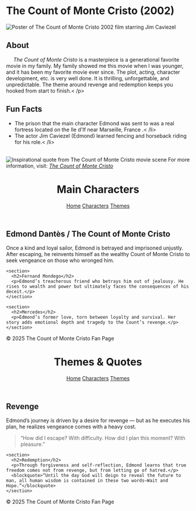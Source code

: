 <!DOCTYPE html>
<html lang="en">
<head>
<meta charset="UTF-8">
<title>The Count of Monte Cristo (2002) – Movie Review & Fun Facts</title>
<link rel="stylesheet" href="style.css">
<meta name="description" content="Discover why The Count of Monte Cristo (2002) is a timeless classic. Read fun facts, behind-the-scenes details, and a personal review of this thrilling film." />
</head>
<body>
<h1>The Count of Monte Cristo (2002)</h1>
<img src="https://tse2.mm.bing.net/th/id/OIP.AKBciIN4LrI1inw3C5qYfwAAAA?rs=1&pid=ImgDetMain&o=7&rm=3" alt="Poster of The Count of Monte Cristo 2002 film starring Jim Caviezel"/>
<h2>About</h2>
<p style="text-indent: 20px;"><i>The Count of Monte Cristo</i> is a masterpiece is a generational favorite movie in my family. My family showed me this movie when I was younger, and it has
been my favorite movie ever since. The plot, acting, character development, etc. is very well done. It is thrilling, unforgettable, and unpredictable. The theme around revenge and redemption keeps you hooked from start to finish.< /p>
<h2>Fun Facts</h2>
<ul>
<li>The prison that the main character Edmond was sent to was a real fortress located on the Ile d'If near Marseille, France .< /li>
<li>The actor Jim Caviezel (Edmond) learned fencing and horseback riding for his role.< /li>
</ul>
<br>
<img src="https://i.pinimg.com/originals/14/76/b3/1476b32f2c791cc7c7164a95bc9e0698.jpg" alt="Inspirational quote from The Count of Monte Cristo movie scene"/>
For more information, visit: <a href="https://www.imdb.com/title/tt0245844/" target="_blank"><i>The Count of Monte Cristo</i></a>
</body>
</html>

<!DOCTYPE html>
<html lang="en">
<head>
  <meta charset="UTF-8">
  <title>Main Characters</title>
  <link rel="stylesheet" href="style.css">
</head>
<body>
  <header>
    <h1>Main Characters</h1>
    <nav>
      <a href="index.html">Home</a>
      <a href="characters.html">Characters</a>
      <a href="themes.html">Themes</a>
    </nav>
  </header>

  <main>
    <section>
      <h2>Edmond Dantès / The Count of Monte Cristo</h2>
      <p>Once a kind and loyal sailor, Edmond is betrayed and imprisoned unjustly. After escaping, he reinvents himself as the wealthy Count of Monte Cristo to seek vengeance on those who wronged him.</p>
    </section>

    <section>
      <h2>Fernand Mondego</h2>
      <p>Edmond’s treacherous friend who betrays him out of jealousy. He rises to wealth and power but ultimately faces the consequences of his deceit.</p>
    </section>

    <section>
      <h2>Mercedes</h2>
      <p>Edmond’s former love, torn between loyalty and survival. Her story adds emotional depth and tragedy to the Count’s revenge.</p>
    </section>
  </main>

  <footer>
    <p>&copy; 2025 The Count of Monte Cristo Fan Page</p>
  </footer>
</body>
</html>

<!DOCTYPE html>
<html lang="en">
<head>
  <meta charset="UTF-8">
  <title>Themes & Quotes</title>
  <link rel="stylesheet" href="style.css">
</head>
<body>
  <header>
    <h1>Themes & Quotes</h1>
    <nav>
      <a href="index.html">Home</a>
      <a href="characters.html">Characters</a>
      <a href="themes.html">Themes</a>
    </nav>
  </header>

  <main>
    <section>
      <h2>Revenge</h2>
      <p>Edmond’s journey is driven by a desire for revenge — but as he executes his plan, he realizes vengeance comes with a heavy cost.</p>
      <blockquote>“How did I escape? With difficulty. How did I plan this moment? With pleasure.”</blockquote>
    </section>

    <section>
      <h2>Redemption</h2>
      <p>Through forgiveness and self-reflection, Edmond learns that true freedom comes not from revenge, but from letting go of hatred.</p>
      <blockquote>“Until the day God will deign to reveal the future to man, all human wisdom is contained in these two words—Wait and Hope.”</blockquote>
    </section>
  </main>

  <footer>
    <p>&copy; 2025 The Count of Monte Cristo Fan Page</p>
  </footer>
</body>
</html>

